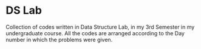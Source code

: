 # DS Lab
Collection of codes written in Data Structure Lab, in my 3rd Semester in my undergraduate course.
All the codes are arranged according to the Day number in which the problems were given.
